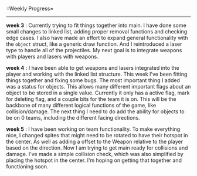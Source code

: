 =Weekly Progress=

***

**week 3** : 
Currently trying to fit things together into main. I have done some small changes to linked list, adding proper removal functions and checking edge cases. I also have made an effort to expand general functionality with the `object` struct, like a generic draw function. And I reintroduced a laser type to handle all of the projectiles. My next goal is to integrate weapons with players and lasers with weapons.

**week 4** :
I have been able to get weapons and lasers integrated into the player and working with the linked list structure. This week I've been fitting things together and fixing some bugs. The most important thing I added was a status for objects. This allows many different important flags about an object to be stored in a single value. Currently it only has a active flag, mark for deleting flag, and a couple bits for the team it is on. This will be the backbone of many different logical functions of the game, like collision/damage. The next thing I need to do add the ability for objects to be on 0 teams, including the different facing directions.

**week 5** :
I have been working on team functionality. To make everything nice, I changed spites that might need to be rotated to have their hotspot in the center. As well as adding a offset to the Weapon relative to the player based on the direction. Now I am trying to get main ready for collisions and damage. I've made a simple collision check, which was also simplified by placing the hotspot in the center. I'm hoping on getting that together and functioning soon.